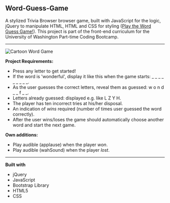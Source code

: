 ## Word-Guess-Game

A stylized Trivia Browser browser game, built with JavaScript for the logic, jQuery to manipulate HTML, HTML and CSS for styling ([Play the Word Guess Game!]( https://heidijvr.github.io/Word-Guess-Game/)).
This project is part of the front-end curriculum for the University of Washington Part-time Coding Bootcamp.

-----

<img src="https://heidijvr.github.io/Word-Guess-Game/assets/images/CartoonGameScreenshot.png" alt="Cartoon Word Game">

**Project Requirements:**

* Press any letter to get started!
* If the word is 'wonderful', display it like this when the game starts: _ _ _ _ _ _ _ _ _.
* As the user guesses the correct letters, reveal them as guessed: w o n d _  _ f _ _.
* Letters already guessed: displayed e.g. like L Z Y H.
* The player has ten incorrect tries at his/her disposal.
* An indication of _wins_ required (number of times user guessed the word correctly).
* After the user wins/loses the game should automatically choose another word and start the next game.

**Own additions:**

* Play audible (applause) when the player *won*.
* Play audible (wahSound) when the player *lost*.

-----

**Built with**

* jQuery
* JavaScript
* Bootstrap Library
* HTML5
* CSS
